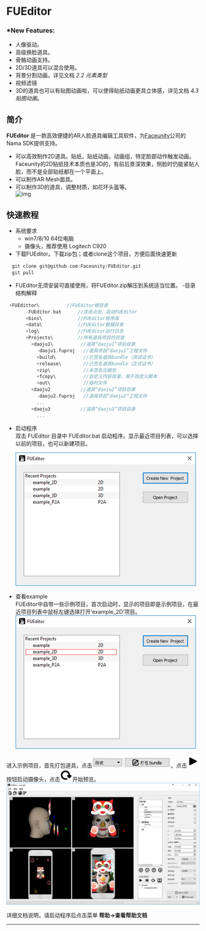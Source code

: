 # **FUEditor**
### \***New Features:**  
 - 人像驱动。
 - 高级换脸道具。
 - 骨骼动画支持。
 - 2D/3D道具可以混合使用。
 - 背景分割动画，详见文档 _2.2 元素类型_    
 - 视频滤镜  
 - 3D的道具也可以有贴图动画啦，可以使得贴纸动画更具立体感，详见文档 _4.3 贴图动画_。

## 简介
__FUEditor__ 是一款高效便捷的AR人脸道具编辑工具软件，为[Faceunity](http://www.faceunity.com/)公司的Nama SDK提供支持。
 - 可以高效制作2D道具。贴纸，贴纸动画，动画组，特定脸部动作触发动画。Faceunity的2D贴纸技术本质也是3D的，有前后景深效果，侧脸时仍能紧贴人脸，而不是全部贴纸都在一个平面上。
 - 可以制作AR Mesh面具。
 - 可以制作3D的道具，调整材质，如花环头盔等。  
    ![img](./data/doc/img/gif.gif)

## 快速教程
- 系统要求  
  - win7/8/10 64位电脑
  - 摄像头，推荐使用 Logitech C920  
- 下载FUEditor。下载zip包；或者clone这个项目，方便后面快速更新  
```C
  git clone git@github.com:Faceunity/FUEditor.git  
  git pull  
```
-	FUEditor无须安装可直接使用，将FUEditor.zip解压到系统适当位置。
  -目录结构解释  
```C
 +FUEdittor\          //FUEditor根目录
       -FUEditor.bat      //双击点击，启动FUEditor
       +bins\             //FUEditor程序库
       +data\             //FUEditor数据目录
       +log\              //FUEditor运行日志
       +Projects\         //所有道具项目的目录
         +daoju1\          //道具“daoju1”项目目录
           -daoju1.fuproj   //道具项目“daoju1”工程文件
           +build\          //已签名道具bundle（测试证书）
           +release\        //已签名道具bundle（正式证书）
           +zip\            //未签名压缩包
           +fcopy\          //自定义内容目录，用于自定义脚本
           +out\            //临时文件
         +daoju2           //道具“daoju2”项目目录
           -daoju2.fuproj   //道具项目“daoju2”工程文件
           ...
         +daoju3           //道具“daoju3”项目目录
           ...
```
- 启动程序  
   双击 FUEditor 目录中 FUEditor.bat 启动程序。显示最近项目列表，可以选择以前的项目，也可以新建项目。  

     ![img](./data/doc/img/start.png)


- 查看example    
   FUEditor中自带一些示例项目，首次启动时，显示的项目即是示例项目，在最近项目列表中鼠标左键选择打开‘example_2D’项目。  ![img](./data/doc/img/choice.png)  

 进入示例项目，首先打包道具，点击![button](./data/doc/img/debug.png)。点击![button](./data/doc/img/qt32/play.png)按钮启动摄像头，点击![button](./data/doc/img/qt32/refresh.png)开始预览。![img](./data/doc/img/example.png)  

详细文档说明，请启动程序后点击菜单 __帮助->查看帮助文档__  

---
